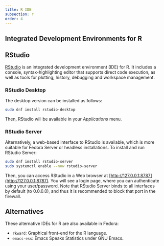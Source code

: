 ```yaml
---
title: R IDE
subsection: r
order: 4
---
```


## Integrated Development Environments for R

## RStudio

[RStudio](https://rstudio.com/) is an integrated development environment (IDE) for R. It includes a console, syntax-highlighting editor that supports direct code execution, as well as tools for plotting, history, debugging and workspace management.

### RStudio Desktop

The desktop version can be installed as follows:

```bash
sudo dnf install rstudio-desktop
```

Then, RStudio will be available in your _Applications_ menu.


### RStudio Server

Alternatively, a web-based interface to RStudio is available, which is more suitable for Fedora Server or headless installations. To install and run RStudio Server:

```bash
sudo dnf install rstudio-server
sudo systemctl enable --now rstudio-server
```

Then, you can access RStudio in a Web browser at [http://127.0.0.1:8787](http://127.0.0.1:8787).
You will see a login page, where you can authenticate using your user/password.
Note that RStudio Server binds to all interfaces by default (to 0.0.0.0), and thus it is recommended to block that port in the firewall.

## Alternatives

These alternative IDEs for R are also available in Fedora:

- `rkward`: Graphical front-end for the R language.
- `emacs-ess`: Emacs Speaks Statistics under GNU Emacs.
